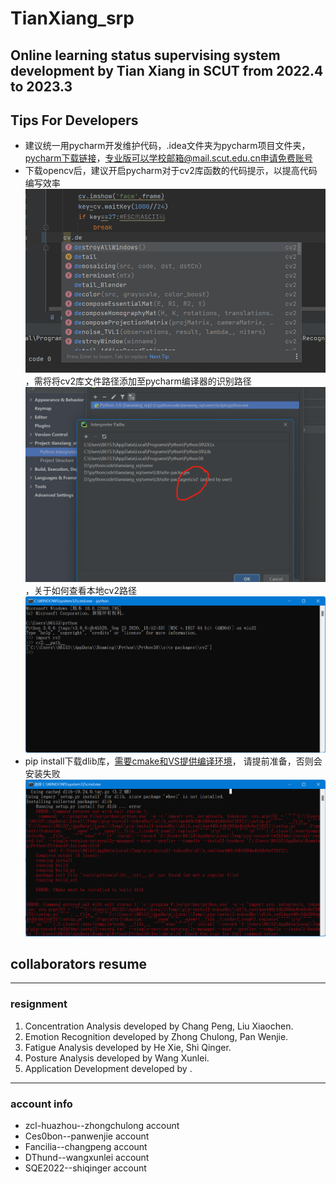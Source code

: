 # TianXiang_srp
## Online learning status supervising system development by Tian Xiang in SCUT from 2022.4 to 2023.3
## Tips For Developers 
- 建议统一用pycharm开发维护代码，.idea文件夹为pycharm项目文件夹，[pycharm下载链接](https://www.jetbrains.com/zh-cn/pycharm/download/#section=windows)，专业版可以学校邮箱@mail.scut.edu.cn申请免费账号
- 下载opencv后，建议开启pycharm对于cv2库函数的代码提示，以提高代码编写效率![](images/cv_function_hint.png)，需将将cv2库文件路径添加至pycharm编译器的识别路径![](images/add_cv_path.png)，关于如何查看本地cv2路径![](images/cv_local_path.png)
- pip install下载dlib库，[需要cmake和VS提供编译环境](https://zhuanlan.zhihu.com/p/464846060)，
   请提前准备，否则会安装失败![](images/cmake_err.png)
## collaborators resume
---
### resignment
1. Concentration Analysis developed by Chang Peng,  Liu Xiaochen.
2. Emotion Recognition developed by Zhong Chulong, Pan Wenjie.
3. Fatigue Analysis developed by He Xie, Shi Qinger.
4. Posture Analysis developed by Wang Xunlei.
5. Application Development developed by .
---
### account info
* zcl-huazhou--zhongchulong account
* Ces0bon--panwenjie account
* Fancilia--changpeng account
* DThund--wangxunlei account
* SQE2022--shiqinger account
